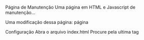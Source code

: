 Página de Manutenção
Uma página em HTML e Javascript de manutenção...

Uma modificação dessa página: página

Configuração
Abra o arquivo index.html
Procure pela ultima tag <script>
Modifique as variaveis start_date e end_date para as datas que você quiser.
Modifique seu logo e o title.
Pronto, você tem uma página pronta...
